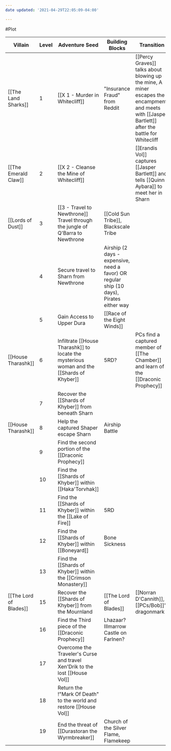 ```yaml
---
date updated: '2021-04-29T22:05:09-04:00'

---
```


#Plot

| Villain                | Level | Adventure Seed                                                                            | Building Blocks                                                                          | Transition                                                                                                                                          |
| ---------------------- | ----- | ----------------------------------------------------------------------------------------- | ---------------------------------------------------------------------------------------- | --------------------------------------------------------------------------------------------------------------------------------------------------- |
| [[The Land Sharks]]    | 1     | [[X 1 - Murder in Whitecliff]]                                                            | "Insurance Fraud" from Reddit                                                            | [[Percy Graves]] talks about blowing up the mine, A miner escapes the encampment and meets with [[Jasper Bartlett]] after the battle for Whitecliff |
| [[The Emerald Claw]]   | 2     | [[X 2 - Cleanse the Mine of Whitecliff]]                                                  |                                                                                          | [[Erandis Vol]] captures [[Jasper Bartlett]] and tells [[Quinn Aybara]] to meet her in Sharn                                                        |
| [[Lords of Dust]]     | 3     | [[3 - Travel to Newthrone]] Travel through the jungle of Q'Barra to Newthrone             | [[Cold Sun Tribe]], Blackscale Tribe                                                     |                                                                                                                                                     |
|                        | 4     | Secure travel to Sharn from Newthrone                                                     | Airship (2 days - expensive, need a favor) OR regular ship (10 days), Pirates either way |                                                                                                                                                     |
|                        | 5     | Gain Access to Upper Dura                                                                 | [[Race of the Eight Winds]]                                                              |                                                                                                                                                     |
| [[House Tharashk]]     | 6     | Infiltrate [[House Tharashk]] to locate the mysterious woman and the [[Shards of Khyber]] | 5RD?                                                                                     | PCs find a captured member of [[The Chamber]] and learn of the [[Draconic Prophecy]]                                                                |
|                        | 7     | Recover the [[Shards of Khyber]] from beneath Sharn                                       |                                                                                          |                                                                                                                                                     |
| [[House Tharashk]]     | 8     | Help the captured Shaper escape Sharn                                                     | Airship Battle                                                                           |                                                                                                                                                     |
|                        | 9     | Find the second portion of the [[Draconic Prophecy]]                                      |                                                                                          |                                                                                                                                                     |
|                        | 10    | Find the [[Shards of Khyber]] within [[Haka'Torvhak]]                                     |                                                                                          |                                                                                                                                                     |
|                        | 11    | Find the [[Shards of Khyber]] within the [[Lake of Fire]]                                 | 5RD                                                                                      |                                                                                                                                                     |
|                        | 12    | Find the [[Shards of Khyber]] within [[Boneyard]]                                         | Bone Sickness                                                                            |                                                                                                                                                     |
|                        | 13    | Find the [[Shards of Khyber]] within the [[Crimson Monastery]]                            |                                                                                          |                                                                                                                                                     |
| [[The Lord of Blades]] | 15    | Recover the [[Shards of Khyber]] from the Mournland                                       | [[The Lord of Blades]]                                                                   | [[Norran D'Cannith]], [[PCs/Bob]]'s dragonmark                                                                                                      |
|                        | 16    | Find the Third piece of the [[Draconic Prophecy]]                                         | Lhazaar? Illmarrow Castle on Farlnen?                                                    |                                                                                                                                                     |
|                        | 17    | Overcome the Traveler's Curse and travel Xen'Drik to the lost [[House Vol]]               |                                                                                          |                                                                                                                                                     |
|                        | 18    | Return the !"Mark Of Death" to the world and restore [[House Vol]]                        |                                                                                          |                                                                                                                                                     |
|                        | 19    | End the threat of [[Durastoran the Wyrmbreaker]]                                          | Church of the Silver Flame, Flamekeep                                                    |                                                                                                                                                     |
